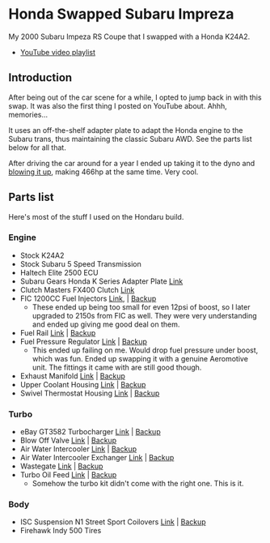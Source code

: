# Honda Swapped Subaru Impreza
My 2000 Subaru Impeza RS Coupe that I swapped with a Honda K24A2.

 - [YouTube video playlist](https://www.youtube.com/watch?v=Z-DdCNjM8aU&list=PLFQKxsMzgSbg17kyCzaNmexq7qo9Ydp6C)


## Introduction
After being out of the car scene for a while, I opted to jump back in with this swap. It was also the first thing I posted on YouTube about. Ahhh, memories...

 It uses an off-the-shelf adapter plate to adapt the Honda engine to the Subaru trans, thus maintaining the classic Subaru AWD. See the parts list below for all that.

After driving the car around for a year I ended up taking it to the dyno and [blowing it up](https://www.youtube.com/watch?v=2WlubEBycJc), making 466hp at the same time. Very cool.

## Parts list
Here's most of the stuff I used on the Hondaru build.

### Engine
 - Stock K24A2
 - Stock Subaru 5 Speed Transmission
 - Haltech Elite 2500 ECU
 - Subaru Gears Honda K Series Adapter Plate [Link](https://www.subarugears.com/product/honda-k-series/)
 - Clutch Masters FX400 Clutch [Link](https://clutchmasters.com/i-30505729-subaru-xv-crosstrek-2013-2015-2-0l-15013-hdc6.html)
 -  FIC 1200CC Fuel Injectors [Link](https://fuelinjectorclinic.com/Honda/K(01-11)-D17-S2K(06-09)/IS116-1200H), | [Backup](./parts/Injectors.pdf)
    - These ended up being too small for even 12psi of boost, so I later upgraded to 2150s from FIC as well. They were very understanding and ended up giving me good deal on them.
 - Fuel Rail [Link](https://www.ebay.com/itm/323608063092) | [Backup](./parts/FuelRail.pdf)
 - Fuel Pressure Regulator [Link](https://www.ebay.com/itm/254749363596) | [Backup](./parts/Fpr.pdf)
   - This ended up failing on me. Would drop fuel pressure under boost, which was fun. Ended up swapping it with a genuine Aeromotive unit. The fittings it came with are still good though.
 - Exhaust Manifold [Link](https://www.ebay.com/itm/350792031715) | [Backup](./parts/ExhaustManifold.pdf)
 - Upper Coolant Housing [Link](https://www.ebay.com/itm/114238768136) | [Backup](./parts/UpperCoolant.pdf)
 - Swivel Thermostat Housing [Link](https://www.ebay.com/itm/113520236147) | [Backup](./parts/ThermostatHousing.pdf)
 
 ### Turbo
 - eBay GT3582 Turbocharger [Link](https://www.ebay.com/itm/313405020842) | [Backup](./parts/Turbo.pdf)
 - Blow Off Valve [Link](https://www.ebay.com/itm/323976370478)  | [Backup](./parts/Bov.pdf)
 - Air Water Intercooler [Link](https://www.ebay.com/itm/183903814619) | [Backup](./parts/AWIC.pdf)
 - Air Water Intercooler Exchanger [Link](https://www.ebay.com/itm/284284503552) | [Backup](./parts/AWICExchanger.pdf)
 - Wastegate [Link](https://www.ebay.com/itm/151739405815) | [Backup](./parts/Wastegate.pdf)
 - Turbo Oil Feed [Link](https://www.ebay.com/itm/264004884925) | [Backup](./parts/OilFeed.pdf)
   - Somehow the turbo kit didn't come with the right one. This is it.
 
 ### Body
 - ISC Suspension N1 Street Sport Coilovers [Link](https://www.rallysportdirect.com/part/coilovers/s001-s-isc-suspension-n1-street-sport-coilovers) | [Backup](./parts/Coilovers.pdf)
 - Firehawk Indy 500 Tires
